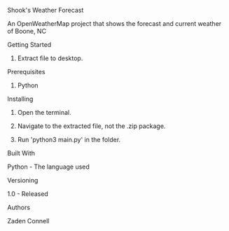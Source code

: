 Shook's Weather Forecast
   
   An OpenWeatherMap project that shows the forecast and current weather of Boone, NC

Getting Started

   1. Extract file to desktop.

Prerequisites

   1. Python

Installing

   1. Open the terminal.

   2. Navigate to the extracted file, not the .zip package.

   3. Run 'python3 main.py' in the folder.


Built With

   Python - The language used

Versioning

   1.0 - Released

Authors

   Zaden Connell

